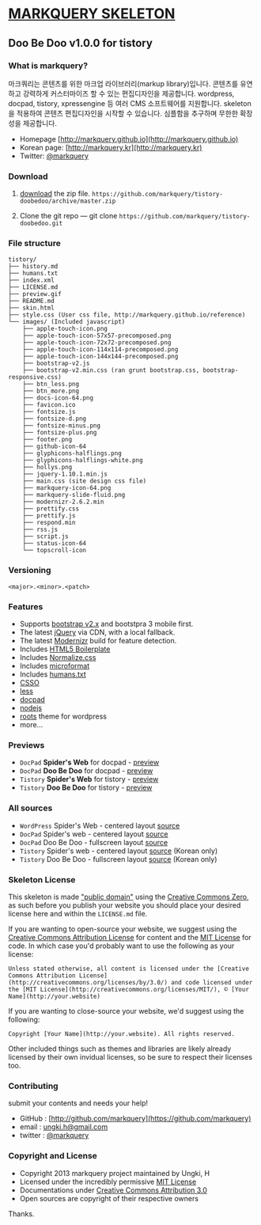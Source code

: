 # [MARKQUERY SKELETON](http://markquery.github.io) 

##  Doo Be Doo v1.0.0 for tistory

### What is markquery?

마크쿼리는 콘텐츠를 위한 마크업 라이브러리(markup library)입니다. 콘텐츠를 유연하고 강력하게 커스터마이즈 할 수 있는 편집디자인을 제공합니다. wordpress, docpad, tistory, xpressengine 등 여러 CMS 소프트웨어를 지원합니다. skeleton을 적용하여 콘텐츠 편집디자인을 시작할 수 있습니다. 심플함을 추구하며 무한한 확장성을 제공합니다.

* Homepage [http://markquery.github.io](http://markquery.github.io)
* Korean page: [http://markquery.kr](http://markquery.kr)
* Twitter: [@markquery](http://twitter.com/markquery)

### Download

1. [download](https://github.com/markquery/tistory-doobedoo/archive/master.zip)  the zip file.
   `https://github.com/markquery/tistory-doobedoo/archive/master.zip`
   
2. Clone the git repo — git clone
   `https://github.com/markquery/tistory-doobedoo.git`

### File structure

``` 
tistory/
├── history.md
├── humans.txt
├── index.xml
├── LICENSE.md 
├── preview.gif
├── README.md
├── skin.html
├── style.css (User css file, http://markquery.github.io/reference)
└── images/ (Included javascript)
    ├── apple-touch-icon.png
    ├── apple-touch-icon-57x57-precomposed.png
    ├── apple-touch-icon-72x72-precomposed.png
    ├── apple-touch-icon-114x114-precomposed.png
    ├── apple-touch-icon-144x144-precomposed.png
    ├── bootstrap-v2.js
    ├── bootstrap-v2.min.css (ran grunt bootstrap.css, bootstrap-responsive.css)
    ├── btn_less.png
    ├── btn_more.png
    ├── docs-icon-64.png
    ├── favicon.ico
    ├── fontsize.js
    ├── fontsize-d.png
    ├── fontsize-minus.png
    ├── fontsize-plus.png
    ├── footer.png
    ├── github-icon-64
    ├── glyphicons-halflings.png
    ├── glyphicons-halflings-white.png
    ├── hollys.png
    ├── jquery-1.10.1.min.js
    ├── main.css (site design css file)
    ├── markquery-icon-64.png
    ├── markquery-slide-fluid.png
    ├── modernizr-2.6.2.min
    ├── prettify.css
    ├── prettify.js
    ├── respond.min
    ├── rss.js
    ├── script.js
    ├── status-icon-64
    └── topscroll-icon
```

### Versioning

`<major>.<minor>.<patch>`

### Features

* Supports [bootstrap v2.x](https://github.com/twitter/bootstrap) and bootstpra 3 mobile first.
* The latest [jQuery](http://jquery.com/) via CDN, with a local fallback.
* The latest [Modernizr](http://modernizr.com/) build for feature detection.
* Includes [HTML5 Boilerplate](http://html5boilerplate.com/)
* Includes [Normalize.css](http://necolas.github.com/normalize.css/) 
* Includes [microformat](http://microformats.org/)
* Includes [humans.txt](http://humanstxt.org/)
* [CSSO](https://github.com/css/csso)
* [less](http://lesscss.org/)
* [docpad](https://github.com/bevry/docpad)
* [nodejs](https://github.com/joyent/node)
* [roots](https://github.com/retlehs/roots) theme for wordpress
* more...

### Previews

* `DocPad` **Spider's Web** for docpad - [preview](http://markquery.github.io/docpad-spidersweb-preview)
* `DocPad` **Doo Be Doo** for docpad - [preview](http://markquery.github.io/docpad-doobedoo-preview)
* `Tistory` **Spider's Web** for tistory - [preview](http://markquery-spidersweb.tistory.com)
* `Tistory` **Doo Be Doo** for tistory - [preview](http://markquery-doobedoo.tistory.com)

### All sources

* `WordPress` Spider's Web - centered layout [source](https://github.com/markquery/wp-spidersweb)
* `DocPad` Spider's web - centered layout [source](https://github.com/markquery/docpad-spidersweb)
* `DocPad` Doo Be Doo - fullscreen layout [source](https://github.com/markquery/docpad-doobedoo)
* `Tistory` Spider's web - centered layout [source](https://github.com/markquery/tistory-spidersweb) (Korean only)
* `Tistory` Doo Be Doo - fullscreen layout [source](https://github.com/markquery/docpad-doobedoo) (Korean only)

### Skeleton License

This skeleton is made ["public domain"](http://en.wikipedia.org/wiki/Public_domain) using the [Creative Commons Zero](http://creativecommons.org/publicdomain/zero/1.0/), as such before you publish your website you should place your desired license here and within the `LICENSE.md` file.

If you are wanting to open-source your website, we suggest using the [Creative Commons Attribution License](http://creativecommons.org/licenses/by/3.0/) for content and the [MIT License](http://creativecommons.org/licenses/MIT/) for code. In which case you'd probably want to use the following as your license:

    Unless stated otherwise, all content is licensed under the [Creative Commons Attribution License](http://creativecommons.org/licenses/by/3.0/) and code licensed under the [MIT License](http://creativecommons.org/licenses/MIT/), © [Your Name](http://your.website)

If you are wanting to close-source your website, we'd suggest using the following:

    Copyright [Your Name](http://your.website). All rights reserved.

Other included things such as themes and libraries are likely already licensed by their own invidual licenses, so be sure to respect their licenses too.

### Contributing

submit your contents and needs your help!

- GitHub : [http://github.com/markquery](https://github.com/markquery)
- email : ungki.h@gmail.com
- twitter : [@markquery](https://twitter.com/markquery)

### Copyright and License

* Copyright 2013 markquery project maintained by Ungki, H
* Licensed under the incredibly permissive [MIT License](http://markquery.github.io/license)
* Documentations under [Creative Commons Attribution 3.0](http://creativecommons.org/licenses/by/3.0/)
* Open sources are copyright of their respective owners

Thanks.